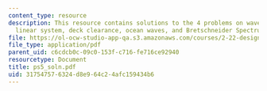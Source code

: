 ```yaml
---
content_type: resource
description: This resource contains solutions to the 4 problems on wave elevation,
  linear system, deck clearance, ocean waves, and Bretschneider Spectrum.
file: https://ol-ocw-studio-app-qa.s3.amazonaws.com/courses/2-22-design-principles-for-ocean-vehicles-13-42-spring-2005/317547576324d8e964c24afc159434b6_ps5_soln.pdf
file_type: application/pdf
parent_uid: c6cdcb0c-09c0-153f-c716-fe716ce92940
resourcetype: Document
title: ps5_soln.pdf
uid: 31754757-6324-d8e9-64c2-4afc159434b6
---
```

